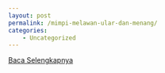 ```yaml
---
layout: post
permalink: /mimpi-melawan-ular-dan-menang/
categories:
    - Uncategorized
---
```


[Baca Selengkapnya](/05)